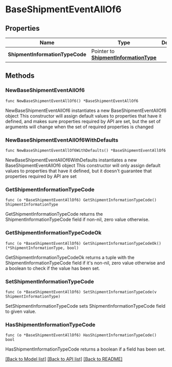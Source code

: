 # BaseShipmentEventAllOf6

## Properties

Name | Type | Description | Notes
------------ | ------------- | ------------- | -------------
**ShipmentInformationTypeCode** | Pointer to [**ShipmentInformationType**](ShipmentInformationType.md) |  | [optional] 

## Methods

### NewBaseShipmentEventAllOf6

`func NewBaseShipmentEventAllOf6() *BaseShipmentEventAllOf6`

NewBaseShipmentEventAllOf6 instantiates a new BaseShipmentEventAllOf6 object
This constructor will assign default values to properties that have it defined,
and makes sure properties required by API are set, but the set of arguments
will change when the set of required properties is changed

### NewBaseShipmentEventAllOf6WithDefaults

`func NewBaseShipmentEventAllOf6WithDefaults() *BaseShipmentEventAllOf6`

NewBaseShipmentEventAllOf6WithDefaults instantiates a new BaseShipmentEventAllOf6 object
This constructor will only assign default values to properties that have it defined,
but it doesn't guarantee that properties required by API are set

### GetShipmentInformationTypeCode

`func (o *BaseShipmentEventAllOf6) GetShipmentInformationTypeCode() ShipmentInformationType`

GetShipmentInformationTypeCode returns the ShipmentInformationTypeCode field if non-nil, zero value otherwise.

### GetShipmentInformationTypeCodeOk

`func (o *BaseShipmentEventAllOf6) GetShipmentInformationTypeCodeOk() (*ShipmentInformationType, bool)`

GetShipmentInformationTypeCodeOk returns a tuple with the ShipmentInformationTypeCode field if it's non-nil, zero value otherwise
and a boolean to check if the value has been set.

### SetShipmentInformationTypeCode

`func (o *BaseShipmentEventAllOf6) SetShipmentInformationTypeCode(v ShipmentInformationType)`

SetShipmentInformationTypeCode sets ShipmentInformationTypeCode field to given value.

### HasShipmentInformationTypeCode

`func (o *BaseShipmentEventAllOf6) HasShipmentInformationTypeCode() bool`

HasShipmentInformationTypeCode returns a boolean if a field has been set.


[[Back to Model list]](../README.md#documentation-for-models) [[Back to API list]](../README.md#documentation-for-api-endpoints) [[Back to README]](../README.md)


